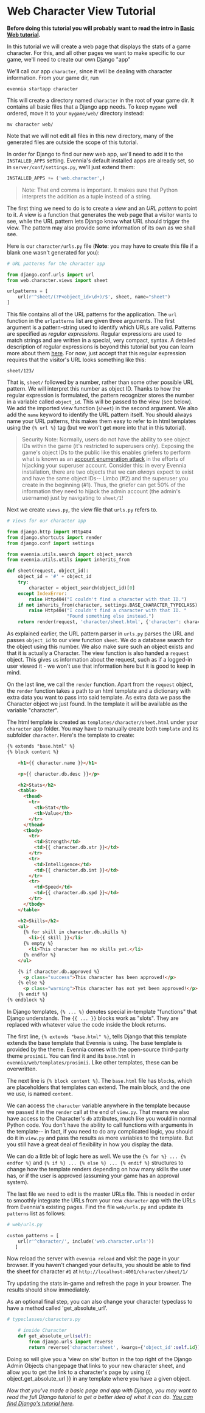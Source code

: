# Web Character View Tutorial


**Before doing this tutorial you will probably want to read the intro in [Basic Web tutorial](Web-Tutorial).**

In this tutorial we will create a web page that displays the stats of a game character. For this, and all other pages we want to make specific to our game, we'll need to create our own Django "app"

We'll call our app `character`, since it will be dealing with character information. From your game dir, run

    evennia startapp character

This will create a directory named `character` in the root of your game dir. It contains all basic files that a Django app needs. To keep `mygame` well ordered, move it to your `mygame/web/` directory instead: 

    mv character web/

Note that we will not edit all files in this new directory, many of the generated files are outside the scope of this tutorial.

In order for Django to find our new web app, we'll need to add it to the `INSTALLED_APPS` setting. Evennia's default installed apps are already set, so in `server/conf/settings.py`, we'll just extend them:

```python
INSTALLED_APPS += ('web.character',)
```

> Note: That end comma is important. It makes sure that Python interprets the addition as a tuple instead of a string.

The first thing we need to do is to create a *view* and an *URL pattern* to point to it. A view is a function that generates the web page that a visitor wants to see, while the URL pattern lets Django know what URL should trigger the view. The pattern may also provide some information of its own as we shall see.

Here is our `character/urls.py` file (**Note**: you may have to create this file if a blank one wasn't generated for you):

```python
# URL patterns for the character app

from django.conf.urls import url
from web.character.views import sheet 

urlpatterns = [
    url(r'^sheet/(?P<object_id>\d+)/$', sheet, name="sheet")
]
```

This file contains all of the URL patterns for the application. The `url` function in the `urlpatterns` list are given three arguments. The first argument is a pattern-string used to identify which URLs are valid. Patterns are specified as *regular expressions*. Regular expressions are used to match strings and are written in a special, very compact, syntax. A detailed description of regular expressions is beyond this tutorial but you can learn more about them [here](https://docs.python.org/2/howto/regex.html). For now, just accept that this regular expression requires that the visitor's URL looks something like this:

````
sheet/123/
````

That is, `sheet/` followed by a number, rather than some other possible URL pattern. We will interpret this number as object ID. Thanks to how the regular expression is formulated, the pattern recognizer stores the number in a variable called `object_id`. This will be passed to the view (see below). We add the imported view function (`sheet`) in the second argument. We also add the `name` keyword to identify the URL pattern itself. You should always name your URL patterns, this makes them easy to refer to in html templates using the `{% url %}` tag (but we won't get more into that in this tutorial).

> Security Note: Normally, users do not have the ability to see object IDs within the game (it's restricted to superusers only). Exposing the game's object IDs to the public like this enables griefers to perform what is known as an [account enumeration attack](http://www.sans.edu/research/security-laboratory/article/attacks-browsing) in the efforts of hijacking your superuser account. Consider this: in every Evennia installation, there are two objects that we can *always* expect to exist and have the same object IDs-- Limbo (#2) and the superuser you create in the beginning (#1). Thus, the griefer can get 50% of the information they need to hijack the admin account (the admin's username) just by navigating to `sheet/1`!

Next we create `views.py`, the view file that `urls.py` refers to.

```python
# Views for our character app

from django.http import Http404
from django.shortcuts import render
from django.conf import settings

from evennia.utils.search import object_search
from evennia.utils.utils import inherits_from

def sheet(request, object_id):
    object_id = '#' + object_id
    try:
        character = object_search(object_id)[0]
    except IndexError:
        raise Http404("I couldn't find a character with that ID.")
    if not inherits_from(character, settings.BASE_CHARACTER_TYPECLASS):
        raise Http404("I couldn't find a character with that ID. "
                      "Found something else instead.")
    return render(request, 'character/sheet.html', {'character': character})
```

As explained earlier, the URL pattern parser in `urls.py` parses the URL and passes `object_id` to our view function `sheet`. We do a database search for the object using this number. We also make sure such an object exists and that it is actually a Character. The view function is also handed a `request` object. This gives us information about the request, such as if a logged-in user viewed it - we won't use that information here but it is good to keep in mind. 

On the last line, we call the `render` function. Apart from the `request` object, the `render` function takes a path to an html template and a dictionary with extra data you want to pass into said template. As extra data we pass the Character object we just found. In the template it will be available as the variable "character". 

The html template is created as `templates/character/sheet.html` under your `character` app folder. You may have to manually create both `template` and its subfolder `character`. Here's the template to create:

````html
{% extends "base.html" %}
{% block content %}

    <h1>{{ character.name }}</h1>

    <p>{{ character.db.desc }}</p>

    <h2>Stats</h2>
    <table>
      <thead>
        <tr>
          <th>Stat</th>
          <th>Value</th>
        </tr>
      </thead>
      <tbody>
        <tr>
          <td>Strength</td>
          <td>{{ character.db.str }}</td>
        </tr>
        <tr>
          <td>Intelligence</td>
          <td>{{ character.db.int }}</td>
        </tr>
        <tr>
          <td>Speed</td>
          <td>{{ character.db.spd }}</td>
        </tr>
      </tbody>
    </table>

    <h2>Skills</h2>
    <ul>
      {% for skill in character.db.skills %}
        <li>{{ skill }}</li>
      {% empty %}
        <li>This character has no skills yet.</li>
      {% endfor %}
    </ul>

    {% if character.db.approved %}
      <p class="success">This character has been approved!</p>
    {% else %}
      <p class="warning">This character has not yet been approved!</p>
    {% endif %}
{% endblock %}
````

In Django templates, `{% ... %}` denotes special in-template "functions" that Django understands. The `{{ ... }}` blocks work as "slots". They are replaced with whatever value the code inside the block returns.

The first line, `{% extends "base.html" %}`, tells Django that this template extends the base template that Evennia is using. The base template is provided by the theme. Evennia comes with the open-source third-party theme `prosimii`. You can find it and its `base.html` in `evennia/web/templates/prosimii`. Like other templates, these can be overwritten.

The next line is `{% block content %}`. The `base.html` file has `block`s, which are placeholders that templates can extend. The main block, and the one we use, is named `content`.

We can access the `character` variable anywhere in the template because we passed it in the `render` call at the end of `view.py`. That means we also have access to the Character's `db` attributes, much like you would in normal Python code. You don't have the ability to call functions with arguments in the template-- in fact, if you need to do any complicated logic, you should do it in `view.py` and pass the results as more variables to the template. But you still have a great deal of flexibility in how you display the data.

We can do a little bit of logic here as well. We use the `{% for %} ... {% endfor %}` and `{% if %} ... {% else %} ... {% endif %}` structures to change how the template renders depending on how many skills the user has, or if the user is approved (assuming your game has an approval system).

The last file we need to edit is the master URLs file. This is needed in order to smoothly integrate the URLs from your new `character` app with the URLs from Evennia's existing pages. Find the file `web/urls.py` and update its `patterns` list as follows:

```python
# web/urls.py

custom_patterns = [
    url(r'^character/', include('web.character.urls'))
   ]
```

Now reload the server with `evennia reload` and visit the page in your browser. If you haven't changed your defaults, you should be able to find the sheet for character `#1` at `http://localhost:4001/character/sheet/1/`

Try updating the stats in-game and refresh the page in your browser. The results should show immediately.

As an optional final step, you can also change your character typeclass to have a method called 'get_absolute_url'.
```python
# typeclasses/characters.py

    # inside Character
    def get_absolute_url(self):
        from django.urls import reverse
        return reverse('character:sheet', kwargs={'object_id':self.id})
```
Doing so will give you a 'view on site' button in the top right of the Django Admin Objects changepage that links to your new character sheet, and allow you to get the link to a character's page by using {{ object.get_absolute_url }} in any template where you have a given object.

*Now that you've made a basic page and app with Django, you may want to read the full Django tutorial to get a better idea of what it can do. [You can find Django's tutorial here](https://docs.djangoproject.com/en/1.8/intro/tutorial01/).*
